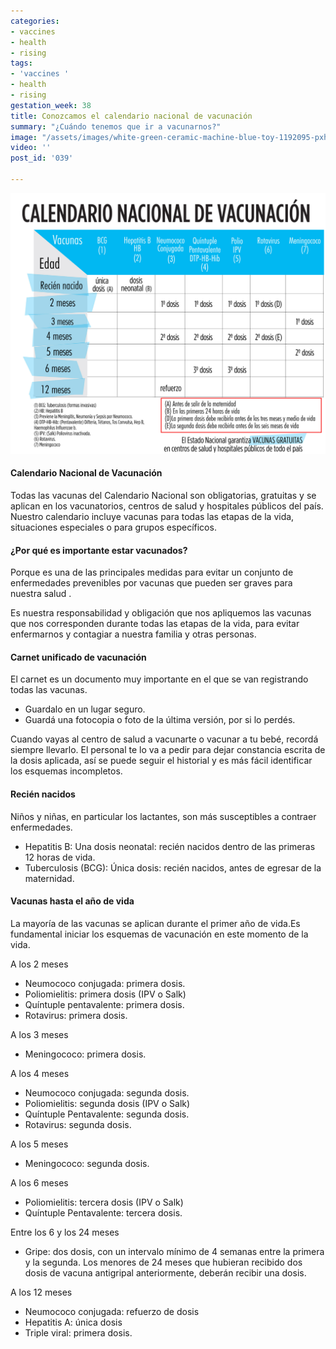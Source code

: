 ```yaml
---
categories:
- vaccines
- health
- rising
tags:
- 'vaccines '
- health
- rising
gestation_week: 38
title: Conozcamos el calendario nacional de vacunación
summary: "¿Cuándo tenemos que ir a vacunarnos?"
image: "/assets/images/white-green-ceramic-machine-blue-toy-1192095-pxhere-com-1.jpg"
video: ''
post_id: '039'

---
```

![](/assets/images/calendario_vacunas_2.png)

#### Calendario Nacional de Vacunación

Todas las vacunas del Calendario Nacional son obligatorias, gratuitas y se aplican en los vacunatorios, centros de salud y hospitales públicos del país. Nuestro calendario incluye vacunas para todas las etapas de la vida, situaciones especiales o para grupos específicos.

#### ¿Por qué es importante estar vacunados?

Porque es una de las principales medidas para evitar un conjunto de enfermedades prevenibles por vacunas que pueden ser graves para nuestra salud .

Es nuestra responsabilidad y obligación que nos apliquemos las vacunas que nos corresponden durante todas las etapas de la vida, para evitar enfermarnos y contagiar a nuestra familia y otras personas.

#### Carnet unificado de vacunación

El carnet es un documento muy importante en el que se van registrando todas las vacunas.

* Guardalo en un lugar seguro.
* Guardá una fotocopia o foto de la última versión, por si lo perdés.

Cuando vayas al centro de salud a vacunarte o vacunar a tu bebé, recordá siempre llevarlo. El personal te lo va a pedir para dejar constancia escrita de la dosis aplicada, así se puede seguir el historial y es más fácil identificar los esquemas incompletos.

#### Recién nacidos

Niños y niñas, en particular los lactantes, son más susceptibles a contraer enfermedades.

* Hepatitis B: Una dosis neonatal: recién nacidos dentro de las primeras 12 horas de vida.
* Tuberculosis (BCG): Única dosis: recién nacidos, antes de egresar de la maternidad.

#### Vacunas hasta el año de vida

La mayoría de las vacunas se aplican durante el primer año de vida.Es fundamental iniciar los esquemas de vacunación en este momento de la vida.

A los 2 meses

* Neumococo conjugada: primera dosis. 
* Poliomielitis: primera dosis (IPV o Salk) 
* Quíntuple pentavalente: primera dosis.  
* Rotavirus: primera dosis.

A los 3 meses

* Meningococo: primera dosis.

A los 4 meses

* Neumococo conjugada: segunda dosis. 
* Poliomielitis: segunda dosis (IPV o Salk) 
* Quíntuple Pentavalente: segunda dosis.  
* Rotavirus: segunda dosis.

A los 5 meses

* Meningococo: segunda dosis.

A los 6 meses

* Poliomielitis: tercera dosis (IPV o Salk) 
* Quíntuple Pentavalente: tercera dosis.

Entre los 6 y los 24 meses

* Gripe: dos dosis, con un intervalo mínimo de 4 semanas entre la primera y la segunda. Los menores de 24 meses que hubieran recibido dos dosis de vacuna antigripal anteriormente, deberán recibir una dosis.

A los 12 meses

* Neumococo conjugada: refuerzo de dosis 
* Hepatitis A: única dosis  
* Triple viral: primera dosis.